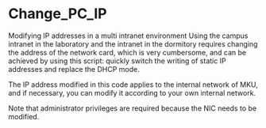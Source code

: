 # Change_PC_IP
Modifying IP addresses in a multi intranet environment
Using the campus intranet in the laboratory and the intranet in the dormitory requires changing the address of the network card, which is very cumbersome, and can be achieved by using this script: quickly switch the writing of static IP addresses and replace the DHCP mode.

The IP address modified in this code applies to the internal network of MKU, and if necessary, you can modify it according to your own internal network.

Note that administrator privileges are required because the NIC needs to be modified.


